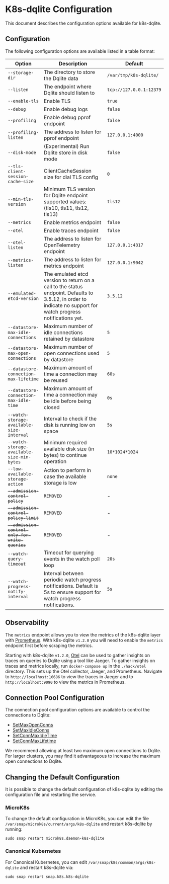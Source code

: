 # K8s-dqlite Configuration

This document describes the configuration options available for k8s-dqlite.

## Configuration

The following configuration options are available listed in a table format:

| Option | Description | Default |
|--------|-------------|---------|
| `--storage-dir` | The directory to store the Dqlite data | `/var/tmp/k8s-dqlite/` |
| `--listen` | The endpoint where Dqlite should listen to | `tcp://127.0.0.1:12379` |
| `--enable-tls` | Enable TLS | `true` |
| `--debug` | Enable debug logs | `false` |
| `--profiling` | Enable debug pprof endpoint | `false` |
| `--profiling-listen` | The address to listen for pprof endpoint | `127.0.0.1:4000` |
| `--disk-mode` | (Experimental) Run Dqlite store in disk mode | `false` |
| `--tls-client-session-cache-size` | ClientCacheSession size for dial TLS config | `0` |
| `--min-tls-version` | Minimum TLS version for Dqlite endpoint supported values: (tls10, tls11, tls12, tls13) | `tls12` |
| `--metrics` | Enable metrics endpoint | `false` |
| `--otel` | Enable traces endpoint | `false` |
| `--otel-listen` | The address to listen for OpenTelemetry endpoint | `127.0.0.1:4317` |
| `--metrics-listen` | The address to listen for metrics endpoint | `127.0.0.1:9042` |
| `--emulated-etcd-version` | The emulated etcd version to return on a call to the status endpoint. Defaults to 3.5.12, in order to indicate no support for watch progress notifications yet. | `3.5.12` |
| `--datastore-max-idle-connections` | Maximum number of idle connections retained by datastore | `5` |
| `--datastore-max-open-connections` | Maximum number of open connections used by datastore | `5` |
| `--datastore-connection-max-lifetime` | Maximum amount of time a connection may be reused | `60s` |
| `--datastore-connection-max-idle-time` | Maximum amount of time a connection may be idle before being closed | `0s` |
| `--watch-storage-available-size-interval` | Interval to check if the disk is running low on space | `5s` |
| `--watch-storage-available-size-min-bytes` | Minimum required available disk size (in bytes) to continue operation | `10*1024*1024`|
| `--low-available-storage-action` | Action to perform in case the available storage is low | `none` |
| ~~`--admission-control-policy`~~ | `REMOVED` | - |
| ~~`--admission-control-policy-limit`~~ | `REMOVED` | - |
| ~~`--admission-control-only-for-write-queries`~~ | `REMOVED` | - |
| `--watch-query-timeout` | Timeout for querying events in the watch poll loop | `20s` |
| `--watch-progress-notify-interval` | Interval between periodic watch progress notifications. Default is 5s to ensure support for watch progress notifications. | `5s` |

## Observability

The `metrics` endpoint allows you to view the metrics of the k8s-dqlite layer with [Prometheus](https://prometheus.io/).
With k8s-dqlite `v1.2.0` you will need to enable the `metrics` endpoint first before scraping the metrics.

Starting with k8s-dqlite `v1.2.0`, [Otel](https://opentelemetry.io/) can be used to gather insights on
traces on queries to Dqlite using a tool like Jaeger.
To gather insights on traces and metrics locally, run `docker-compose up` in the `./hack/otel` directory.
This sets up the Otel collector, Jaeger, and Prometheus. Navigate to `http://localhost:16686` to view the traces
in Jaeger and to `http://localhost:9090` to view the metrics in Prometheus.

## Connection Pool Configuration

The connection pool configuration options are available to control the connections to Dqlite:

- [SetMaxOpenConns](https://pkg.go.dev/database/sql#DB.SetMaxOpenConns)
- [SetMaxIdleConns](https://pkg.go.dev/database/sql#DB.SetMaxIdleConns)
- [SetConnMaxIdleTime](https://pkg.go.dev/database/sql#DB.SetConnMaxIdleTime)
- [SetConnMaxLifetime](https://pkg.go.dev/database/sql#DB.SetConnMaxLifetime)

We recommend allowing at least two maximum open connections to Dqlite. For larger clusters,
you may find it advantageous to increase the maximum open connections to Dqlite.

## Changing the Default Configuration

It is possible to change the default configuration of k8s-dqlite by editing the configuration file and restarting the service.

### MicroK8s

To change the default configuration in MicroK8s, you can edit the file
`/var/snap/microk8s/current/args/k8s-dqlite` and restart k8s-dqlite by running:

```
sudo snap restart microk8s.daemon-k8s-dqlite
```

### Canonical Kubernetes

For Canonical Kubernetes, you can edit `/var/snap/k8s/common/args/k8s-dqlite` and restart k8s-dqlite via:

```
sudo snap restart snap.k8s.k8s-dqlite
```
